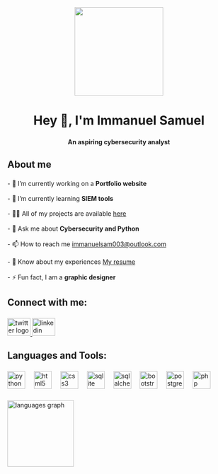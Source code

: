 <div align="center">
  <img height="200" src="https://www.assiv.it/wp-content/uploads/2022/03/Gestione-cyber-security.jpg"  />
</div>

###

<h1 align="center">Hey 👋,  I'm Immanuel Samuel</h1>

###

<h4 align="center">An aspiring cybersecurity analyst</h4>

###

<h2 align="left">About me</h2>

###

<p align="left">- 🔭 I’m currently working on a <b>Portfolio website</b> <br><br>- 🌱 I’m currently learning <b>SIEM tools</b> <br><br>- 👨‍💻 All of my projects are available <a href="#">here</a> <br><br>- 💬 Ask me about <b>Cybersecurity and Python</b> <br><br>- 📫 How to reach me <a href="mailto:immanuelsam003@outlook.com">immanuelsam003@outlook.com</a> <br><br>- 📄 Know about my experiences <a href="[#](https://docs.google.com/document/d/1BY3Jq6NGnz_ZzOYYed2tBIuh9Gt7krD3NuVbPHVZNV0/edit?usp=sharing)">My resume</a> <br><br>- ⚡ Fun fact, I am a <b>graphic designer</b></p>

###

<h2 align="left">Connect with me:</h2>

###
<!--https://raw.githubusercontent.com/maurodesouza/profile-readme-generator/master/src/assets/icons/social/twitter/default.svg-->
<div align="left">
  <a href="https://x.com/i_samu3l" target="_blank">
    <img src="https://raw.githubusercontent.com/maurodesouza/profile-readme-generator/master/src/assets/icons/social/twitter/default.svg" width="52" height="40" alt="twitter logo"  />
  </a>
  <a href="https://www.linkedin.com/in/immanuel-samuel" target="_blank">
    <img src="https://raw.githubusercontent.com/maurodesouza/profile-readme-generator/master/src/assets/icons/social/linkedin/default.svg" width="52" height="40" alt="linkedin logo"  />
  </a>
</div>

###

<h2 align="left">Languages and Tools:</h2>

###

<div align="left">
  <img src="https://cdn.jsdelivr.net/gh/devicons/devicon/icons/python/python-original.svg" height="40" alt="python logo"  />
  <img width="12" />
  <img src="https://cdn.jsdelivr.net/gh/devicons/devicon/icons/html5/html5-original.svg" height="40" alt="html5 logo"  />
  <img width="12" />
  <img src="https://cdn.jsdelivr.net/gh/devicons/devicon/icons/css3/css3-original.svg" height="40" alt="css3 logo"  />
  <img width="12" />
  <img src="https://cdn.jsdelivr.net/gh/devicons/devicon/icons/sqlite/sqlite-original.svg" height="40" alt="sqlite logo"  />
  <img width="12" />
  <img src="https://cdn.jsdelivr.net/gh/devicons/devicon/icons/sqlalchemy/sqlalchemy-original.svg" height="40" alt="sqlalchemy logo"  />
  <img width="12" />
  <img src="https://cdn.jsdelivr.net/gh/devicons/devicon/icons/bootstrap/bootstrap-original.svg" height="40" alt="bootstrap logo"  />
  <img width="12" />
  <img src="https://cdn.jsdelivr.net/gh/devicons/devicon/icons/postgresql/postgresql-original.svg" height="40" alt="postgresql logo"  />
  <img width="12" />
  <img src="https://cdn.jsdelivr.net/gh/devicons/devicon/icons/php/php-original.svg" height="40" alt="php logo"  />
</div>

###

<div align="left">
</div>

###

<div align="left">
  <img src="https://github-readme-stats.vercel.app/api/top-langs?username=Activesamu3l&locale=en&hide_title=false&layout=compact&card_width=320&langs_count=5&theme=default&hide_border=false&order=2" height="150" alt="languages graph"  />
</div>

###
